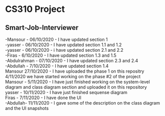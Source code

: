 # CS310 Project
## Smart-Job-Interviewer
-Mansour - 06/10/2020 - I have updated section 1<br />
-yasser - 06/10/2020 - I have updated section 1.1 and 1.2<br />
-yasser - 06/10/2020 - i have updated section 2.1 and 2.2<br />
-Firas - 6/10/2020 - I have updated section 1.3 and 1.5<br />
-Abdulrahman - 07/10/2020 - I have updated section 2.3 and 2.4<br />
-Abdullah - 7/10/2020 - I have updated section 1.4 <br />
Mansour 27/10/2020 - I have uploaded the phase 1 on this repositry <br />
4/11/2020 we have started working on the phase #2 of the project <br />
Mansour - 5/11/2020 - I have just finished working on the system-level diagram and class diagram section and uploaded it on this repository<br />
yasser - 10/11/2020 - I have just finished sequense diagram <br />
Firas - 7/11/2020 - I have done the UI<br />
-Abdullah- 11/11/2020 - I gave some of the description on the class diagram and the UI snapshots <br />
